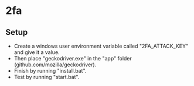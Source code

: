 # 2fa

## Setup
- Create a windows user environment variable called "2FA_ATTACK_KEY" and give it a value.
- Then place "geckodriver.exe" in the "app" folder (github.com/mozilla/geckodriver).
- Finish by running "install.bat".
- Test by running "start.bat".